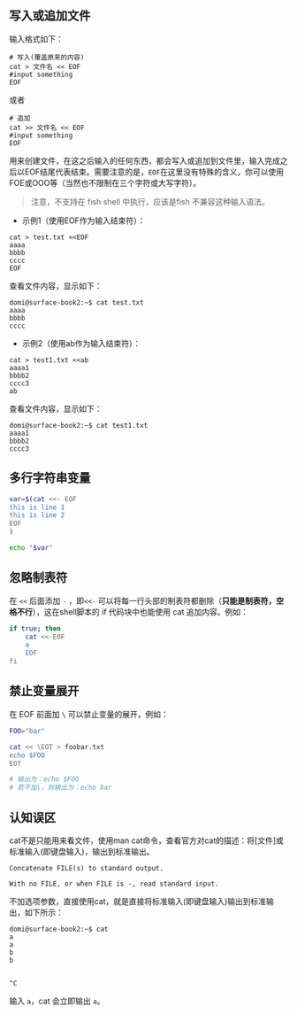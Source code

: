 ## 写入或追加文件
输入格式如下：
```
# 写入(覆盖原来的内容)
cat > 文件名 << EOF
#input something
EOF
```
或者
```
# 追加
cat >> 文件名 << EOF
#input something
EOF
```

用来创建文件，在这之后输入的任何东西，都会写入或追加到文件里，输入完成之后以EOF结尾代表结束。需要注意的是，`EOF`在这里没有特殊的含义，你可以使用FOE或OOO等（当然也不限制在三个字符或大写字符）。
> 注意，不支持在 fish shell 中执行，应该是fish 不兼容这种输入语法。

- 示例1（使用EOF作为输入结束符）：
```
cat > test.txt <<EOF
aaaa
bbbb
cccc
EOF
```
查看文件内容，显示如下：
```
domi@surface-book2:~$ cat test.txt
aaaa
bbbb
cccc
```

- 示例2（使用ab作为输入结束符）：
```
cat > test1.txt <<ab
aaaa1
bbbb2
cccc3
ab
```
查看文件内容，显示如下：
```
domi@surface-book2:~$ cat test1.txt
aaaa1
bbbb2
cccc3
```

## 多行字符串变量
```bash
var=$(cat <<- EOF
this is line 1
this is line 2
EOF
)

echo "$var"
```

## 忽略制表符
在 `<<` 后面添加 `-` ，即`<<-` 可以将每一行头部的制表符都删除（**只能是制表符，空格不行**），这在shell脚本的 if 代码块中也能使用 cat 追加内容。例如：
```bash
if true; then
    cat <<-EOF
    a
    EOF
fi
```

## 禁止变量展开
在 EOF 前面加 `\` 可以禁止变量的展开，例如：
```bash
FOO="bar"

cat << \EOT > foobar.txt
echo $FOO
EOT

# 输出为：echo $FOO
# 若不加\，则输出为：echo bar
``` 

## 认知误区
cat不是只能用来看文件，使用man cat命令，查看官方对cat的描述：将[文件]或标准输入(即键盘输入)，输出到标准输出。
```
Concatenate FILE(s) to standard output.

With no FILE, or when FILE is -, read standard input.
```

不加选项参数，直接使用cat，就是直接将标准输入(即键盘输入)输出到标准输出，如下所示：
```
domi@surface-book2:~$ cat
a
a
b
b


^C
```

输入 `a`，cat 会立即输出 `a`。
